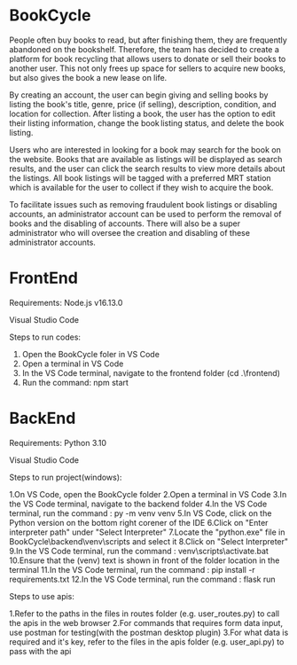 # BookCycle

People often buy books to read, but after finishing them, they are frequently abandoned on the bookshelf. Therefore, the team has decided to create a platform for book recycling that allows users to donate or sell their books to another user. This not only frees up space for sellers to acquire new books, but also gives the book a new lease on life. 

By creating an account, the user can begin giving and selling books by listing the book's title, genre, price (if selling), description, condition, and location for collection. After listing a book, the user has the option to edit their listing information, change the book listing status, and delete the book listing. 

Users who are interested in looking for a book may search for the book on the website. Books that are available as listings will be displayed as search results, and the user can click the search results to view more details about the listings. All book listings will be tagged with a preferred MRT station which is available for the user to collect if they wish to acquire the book. 

To facilitate issues such as removing fraudulent book listings or disabling accounts, an administrator account can be used to perform the removal of books and the disabling of accounts. There will also be a super administrator who will oversee the creation and disabling of these administrator accounts. 

<h1>FrontEnd</h1>

Requirements:
Node.js v16.13.0

Visual Studio Code

Steps to run codes:
1. Open the BookCycle foler in VS Code
2. Open a terminal in VS Code
3. In the VS Code terminal, navigate to the frontend folder (cd .\frontend\)
4. Run the command: npm start

<h1>BackEnd</h1>

Requirements:
Python 3.10

Visual Studio Code

Steps to run project(windows):

1.On VS Code, open the BookCycle folder
2.Open a terminal in VS Code
3.In the VS Code terminal, navigate to the backend folder
4.In the VS Code terminal, run the command : py -m venv venv
5.In VS Code, click on the Python version on the bottom right corener of the IDE
6.Click on "Enter interpreter path" under "Select Interpreter"
7.Locate the "python.exe" file in BookCycle\backend\venv\scripts and select it
8.Click on "Select Interpreter"
9.In the VS Code terminal, run the command : venv\scripts\activate.bat
10.Ensure that the (venv) text is shown in front of the folder location in the terminal
11.In the VS Code terminal, run the command : pip install -r requirements.txt
12.In the VS Code terminal, run the command : flask run

Steps to use apis:

1.Refer to the paths in the files in routes folder (e.g. user_routes.py) to call the apis in the web browser
2.For commands that requires form data input, use postman for testing(with the postman desktop plugin)
3.For what data is required and it's key, refer to the files in the apis folder (e.g. user_api.py) to pass with the api
